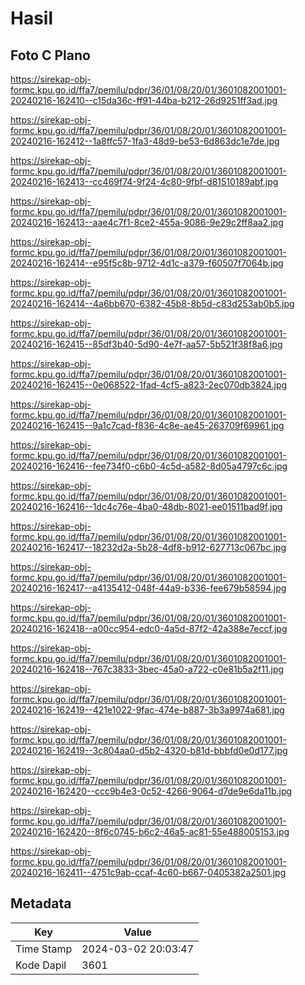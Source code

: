 # Hasil

## Foto C Plano

https://sirekap-obj-formc.kpu.go.id/ffa7/pemilu/pdpr/36/01/08/20/01/3601082001001-20240216-162410--c15da36c-ff91-44ba-b212-26d9251ff3ad.jpg

https://sirekap-obj-formc.kpu.go.id/ffa7/pemilu/pdpr/36/01/08/20/01/3601082001001-20240216-162412--1a8ffc57-1fa3-48d9-be53-6d863dc1e7de.jpg

https://sirekap-obj-formc.kpu.go.id/ffa7/pemilu/pdpr/36/01/08/20/01/3601082001001-20240216-162413--cc469f74-9f24-4c80-9fbf-d81510189abf.jpg

https://sirekap-obj-formc.kpu.go.id/ffa7/pemilu/pdpr/36/01/08/20/01/3601082001001-20240216-162413--aae4c7f1-8ce2-455a-9086-9e29c2ff8aa2.jpg

https://sirekap-obj-formc.kpu.go.id/ffa7/pemilu/pdpr/36/01/08/20/01/3601082001001-20240216-162414--e95f5c8b-9712-4d1c-a379-f60507f7064b.jpg

https://sirekap-obj-formc.kpu.go.id/ffa7/pemilu/pdpr/36/01/08/20/01/3601082001001-20240216-162414--4a6bb670-6382-45b8-8b5d-c83d253ab0b5.jpg

https://sirekap-obj-formc.kpu.go.id/ffa7/pemilu/pdpr/36/01/08/20/01/3601082001001-20240216-162415--85df3b40-5d90-4e7f-aa57-5b521f38f8a6.jpg

https://sirekap-obj-formc.kpu.go.id/ffa7/pemilu/pdpr/36/01/08/20/01/3601082001001-20240216-162415--0e068522-1fad-4cf5-a823-2ec070db3824.jpg

https://sirekap-obj-formc.kpu.go.id/ffa7/pemilu/pdpr/36/01/08/20/01/3601082001001-20240216-162415--9a1c7cad-f836-4c8e-ae45-263709f69961.jpg

https://sirekap-obj-formc.kpu.go.id/ffa7/pemilu/pdpr/36/01/08/20/01/3601082001001-20240216-162416--fee734f0-c6b0-4c5d-a582-8d05a4797c6c.jpg

https://sirekap-obj-formc.kpu.go.id/ffa7/pemilu/pdpr/36/01/08/20/01/3601082001001-20240216-162416--1dc4c76e-4ba0-48db-8021-ee01511bad9f.jpg

https://sirekap-obj-formc.kpu.go.id/ffa7/pemilu/pdpr/36/01/08/20/01/3601082001001-20240216-162417--18232d2a-5b28-4df8-b912-627713c067bc.jpg

https://sirekap-obj-formc.kpu.go.id/ffa7/pemilu/pdpr/36/01/08/20/01/3601082001001-20240216-162417--a4135412-048f-44a9-b336-fee679b58594.jpg

https://sirekap-obj-formc.kpu.go.id/ffa7/pemilu/pdpr/36/01/08/20/01/3601082001001-20240216-162418--a00cc954-edc0-4a5d-87f2-42a388e7eccf.jpg

https://sirekap-obj-formc.kpu.go.id/ffa7/pemilu/pdpr/36/01/08/20/01/3601082001001-20240216-162418--767c3833-3bec-45a0-a722-c0e81b5a2f11.jpg

https://sirekap-obj-formc.kpu.go.id/ffa7/pemilu/pdpr/36/01/08/20/01/3601082001001-20240216-162419--421e1022-9fac-474e-b887-3b3a9974a681.jpg

https://sirekap-obj-formc.kpu.go.id/ffa7/pemilu/pdpr/36/01/08/20/01/3601082001001-20240216-162419--3c804aa0-d5b2-4320-b81d-bbbfd0e0d177.jpg

https://sirekap-obj-formc.kpu.go.id/ffa7/pemilu/pdpr/36/01/08/20/01/3601082001001-20240216-162420--ccc9b4e3-0c52-4266-9064-d7de9e6da11b.jpg

https://sirekap-obj-formc.kpu.go.id/ffa7/pemilu/pdpr/36/01/08/20/01/3601082001001-20240216-162420--8f6c0745-b6c2-46a5-ac81-55e488005153.jpg

https://sirekap-obj-formc.kpu.go.id/ffa7/pemilu/pdpr/36/01/08/20/01/3601082001001-20240216-162411--4751c9ab-ccaf-4c60-b667-0405382a2501.jpg


## Metadata

| Key        | Value               |
| ---------- | ------------------- |
| Time Stamp | 2024-03-02 20:03:47 |
| Kode Dapil | 3601                |



